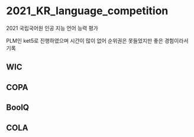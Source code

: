 # 2021_KR_language_competition

2021 국립국어원 인공 지능 언어 능력 평가

PLM인 ket5로 진행하였으며 시간이 많이 없어 순위권은 못들었지만 좋은 경험이라서 기록

## WIC

## COPA

## BoolQ

## COLA

